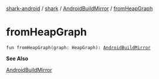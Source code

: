 [shark-android](../../index.md) / [shark](../index.md) / [AndroidBuildMirror](index.md) / [fromHeapGraph](./from-heap-graph.md)

# fromHeapGraph

`fun fromHeapGraph(graph: HeapGraph): `[`AndroidBuildMirror`](index.md)

**See Also**

[AndroidBuildMirror](index.md)

